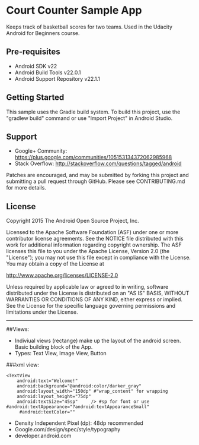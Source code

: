 Court Counter Sample App
===================================

Keeps track of basketball scores for two teams. Used in the Udacity Android for Beginners course.

Pre-requisites
--------------

- Android SDK v22
- Android Build Tools v22.0.1
- Android Support Repository v22.1.1

Getting Started
---------------

This sample uses the Gradle build system. To build this project, use the
"gradlew build" command or use "Import Project" in Android Studio.

Support
-------

- Google+ Community: https://plus.google.com/communities/105153134372062985968
- Stack Overflow: http://stackoverflow.com/questions/tagged/android

Patches are encouraged, and may be submitted by forking this project and
submitting a pull request through GitHub. Please see CONTRIBUTING.md for more details.

License
-------

Copyright 2015 The Android Open Source Project, Inc.

Licensed to the Apache Software Foundation (ASF) under one or more contributor
license agreements.  See the NOTICE file distributed with this work for
additional information regarding copyright ownership.  The ASF licenses this
file to you under the Apache License, Version 2.0 (the "License"); you may not
use this file except in compliance with the License.  You may obtain a copy of
the License at

http://www.apache.org/licenses/LICENSE-2.0

Unless required by applicable law or agreed to in writing, software
distributed under the License is distributed on an "AS IS" BASIS, WITHOUT
WARRANTIES OR CONDITIONS OF ANY KIND, either express or implied.  See the
License for the specific language governing permissions and limitations under
the License.

-------------------------------------------------------------------------------
##Views: 
- Indiviual views (rectange) make up the layout of the android screen. Basic building block of the App.
- Types: Text View, Image View, Button

###xml view:

```
<TextView
	android:text="Welcome!"
	android:background="@android:color/darker_gray"
	android:layout_width="150dp" #"wrap_content" for wrapping
	android:layout_height="75dp" 
	android:textSize="45sp"		/> #sp for font or use 					 #android:textAppearance="?android:textAppearanceSmall"
	 #android:textColor=""
```					   

- Density Independent Pixel (dp): 48dp recommended
- Google.com/design/spec/style/typography
- developer.android.com
